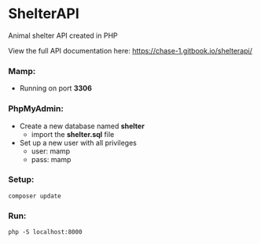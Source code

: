 # ShelterAPI

Animal shelter API created in PHP

View the full API documentation here:
https://chase-1.gitbook.io/shelterapi/

### Mamp:
- Running on port **3306**

### PhpMyAdmin:
- Create a new database named **shelter**
  - import the **shelter.sql** file
- Set up a new user with all privileges
  - user: mamp
  - pass: mamp

### Setup:

```
composer update
```

### Run:
```
php -S localhost:8000
```
